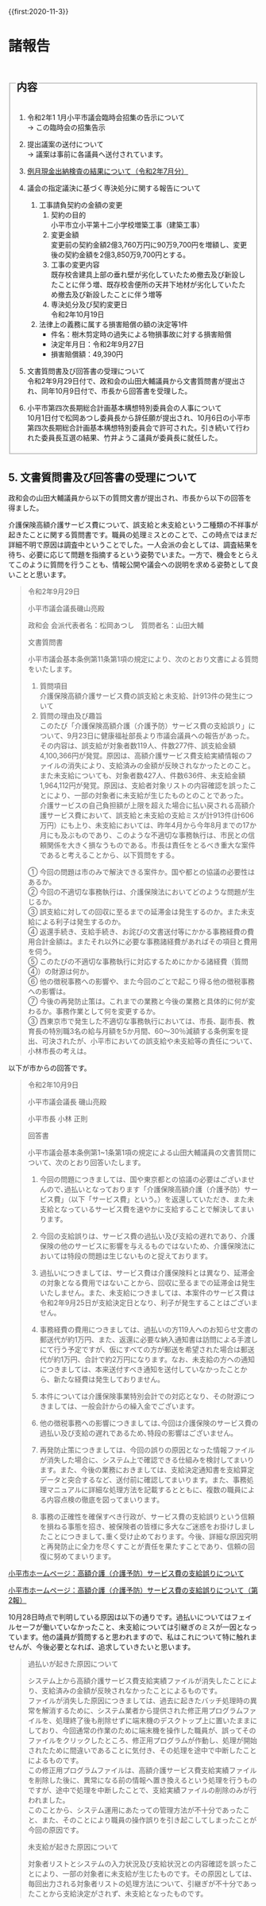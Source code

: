{{first:2020-11-3}}

# 諸報告

<fieldset class="nittei">
  <legend>
    <h2> 内容 </h2>
  </legend>

1. 令和2年1 1月小平市議会臨時会招集の告示について  
→ この臨時会の招集告示

1. 提出議案の送付について  
→ 議案は事前に各議員へ送付されています。

1. [例月現金出納検査の結果について（令和2年7月分）](./reigetu-07.md)

1. 議会の指定議決に基づく専決処分に関する報告について
    1. 工事請負契約の金額の変更
        1. 契約の目的  
            小平市立小平第十二小学校増築工事（建築工事）
        1. 変更金額  
            変更前の契約金額2億3,760万円に90万9,700円を増額し、変更後の契約金額を2億3,850万9,700円とする。
        1. 工事の変更内容  
            既存校舎建具上部の垂れ壁が劣化していたため撤去及び新設したことに伴う増、既存校舎便所の天井下地材が劣化していたため撤去及び新設したことに伴う増等
        1. 専決処分及び契約変更日  
            令和2年10月19日
    1. 法律上の義務に属する損害賠償の額の決定等1件  
        - 件名：樹木剪定時の過失による物損事故に対する損害賠償
        - 決定年月日：令和2年9月27日
        - 損害賠償額：49,390円
1. 文書質問書及び回答書の受理について  
    令和2年9月29日付で、政和会の山田大輔議員から文書質問書が提出され、同年10月9日付で、市長から回答書を受理した。

1. 小平市第四次長期総合計画基本構想特別委員会の人事について  
    10月1日付で松岡あつし委員長から辞任願が提出され、10月6日の小平市第四次長期総合計画基本構想特別委員会で許可された。引き続いて行われた委員長互選の結果、竹井ようこ議員が委員長に就任した。

</fieldset>

## 5. 文書質問書及び回答書の受理について
政和会の山田大輔議員から以下の質問文書が提出され、市長から以下の回答を得ました。

介護保険高額介護サービス費について、誤支給と未支給という二種類の不祥事が起きたことに関する質問書です。職員の処理ミスとのことで、この時点ではまだ詳細不明で原因は調査中ということでした。一人会派の会としては、調査結果を待ち、必要に応じて問題を指摘するという姿勢でいまた。一方で、機会をとらえてこのように質問を行うことも、情報公開や議会への説明を求める姿勢として良いことと思います。

> 令和2年9月29日
>
> 小平市議会議長磯山亮殿
>
> 政和会 会派代表者名：松岡あつし　質問者名：山田大輔
>
> 文書質問書
> 
> 小平市議会基本条例第11条第1項の規定により、次のとおり文書による質問をいたします。
> 1. 質問項目  
>     介護保険高額介護サービス費の誤支給と未支給、計913件の発生について  
> 1. 質問の理由及び趣旨  
>     このたび「介護保険高額介護（介護予防）サービス費の支給誤り」について、9月23日に健康福祉部長より市議会議員への報告があった。その内容は、誤支給が対象者数119人、件数277件、誤支給金額4,100,366円が発覚。原因は、高額介護サービス費支給実績情報のファイルの消失により、支給済みの金額が反映されなかったとのこと。また未支給についても、対象者数427人、件数636件、未支給金額1,964,112円が発覚。原因は、支給者対象リストの内容確認を誤ったことにより、一部の対象者に未支給が生じたものとのことであった。  
> 介護サービスの自己負担額が上限を超えた場合に払い戻される高額介護サービス費において、誤支給と未支給の支給ミスが計913件(計606万円）にも上り、未支給においては、昨年4月から今年8月までの17か月にも及ぶものであり、このような不適切な事務執行は、市民との信頼関係を大きく損なうものである。市長は責任をとるべき重大な案件であると考えることから、以下質問をする。
>
> ① 今回の問題は市のみで解決できる案件か。国や都との協議の必要性はあるか。  
> ② 今回の不適切な事務執行は、介護保険法においてどのような問題が生じるか。  
> ③ 誤支給に対しての回収に至るまでの延滞金は発生するのか。また未支給による利子は発生するのか。  
> ④ 返還手続き、支給手続き、お詫びの文書送付等にかかる事務経費の費用合計金額は。またそれ以外に必要な事務諸経費があればその項目と費用を伺う。  
> ⑤ このたびの不適切な事務執行に対応するためにかかる諸経費（質問④）の財源は何か。  
> ⑥ 他の徴税事務への影響や、また今回のごとで起こり得る他の徴税事務への影響は。  
> ⑦ 今後の再発防止策は。これまでの業務と今後の業務と具体的に何が変わるか。事務作業として何を変更するか。  
> ③ 西東京市で発生した不適切な事務執行においては、市長、副市長、教育長の特別職3名の給与月額を5か月間、60～30％減額する条例案を提出、可決されたが、小平市においての誤支給や未支給等の責任について、小林市長の考えは。

以下が市からの回答です。

> 令和2年10月9日
>
> 小平市議会議長 磯山亮殿
>
> 小平市長 小林 正則
>
> 回答書
>
> 小平市議会基本条例第1~1条第1項の規定による山田大輔議員の文書質問について、次のとおり回答いたします。
>
> 1. 今回の問題につきましては、国や東京都との協議の必要はございませんので､過払いとなっております「介護保険高額介護（介護予防）サービス費」（以下「サービス費」という。）を返還していただき、また未支給となっているサービス費を速やかに支給することで解決してまいります。
>
> 1. 今回の支給誤りは、サービス費の過払い及び支給の遅れであり、介護保険の他のサービスに影響を与えるものではないため、介護保険法においては特段の問題は生じないものと捉えております。
>
> 1. 過払いにつきましては、サービス費は介護保険料とは異なり、延滞金の対象となる費用ではないことから、回収に至るまでの延滞金は発生いたしません。また、未支給につきましては、本案件のサービス費は令和2年9月25日が支給決定日となり、利子が発生することはございません。
> 
> 1. 事務経費の費用につきましては、過払いの方119人へのお知らせ文書の郵送代が約1万円、また、返還に必要な納入通知書は訪問による手渡しにて行う予定ですが、仮にすべての方が郵送を希望された場合は郵送代が約1万円、合計で約2万円になります。なお、未支給の方への通知につきましては、本来送付すべき通知を送付していなかったことから、新たな経費は発生しておりません。
>
> 1. 本件については介護保険事業特別会計での対応となり、その財源につきましては、一般会計からの繰入金でございます。
>
> 1. 他の徴税事務への影響につきましては､今回は介護保険のサービス費の過払い及び支給の遅れであるため､特段の影響はございません。
>
> 1. 再発防止策につきましては、今回の誤りの原因となった情報ファイルが消失した場合に、システム上で確認できる仕組みを検討してまいります。また、今後の業務におきましては、支給決定通知書を支給算定データと突合するなど、送付前に確認してまいります。また、事務処理マニュアルに詳細な処理方法を記載するとともに、複数の職員による内容点検の徹底を図ってまいります。
>
> 1. 事務の正確性を確保すべき行政が、サービス費の支給誤りという信頼を損ねる事態を招き、被保険者の皆様に多大なご迷惑をお掛けしましたことにつきまして､重く受け止めております。今後、詳細な原因究明と再発防止に全力を尽くすことが責任を果たすことであり、信頼の回復に努めてまいります。

[小平市ホームページ：高額介護（介護予防）サービス費の支給誤りについて](https://www.city.kodaira.tokyo.jp/kurashi/085/085117.html) 

[小平市ホームページ：高額介護（介護予防）サービス費の支給誤りについて（第2報）](https://www.city.kodaira.tokyo.jp/kurashi/085/085856.html)

10月28日時点で判明している原因は以下の通りです。過払いについてはフェイルセーフが働いていなかったこと、未支給については引継ぎのミスが一因となっています。他の議員が質問すると思われますので、私はこれについて特に触れませんが、今後必要となれば、追求していきたいと思います。

> 過払いが起きた原因について
>
> システム上から高額介護サービス費支給実績ファイルが消失したことにより、支給済みの金額が反映されなかったことによるものです。  
> ファイルが消失した原因につきましては、過去に起きたバッチ処理時の異常を解消するために、システム業者から提供された修正用プログラムファイルを、処理終了後も削除せずに端末機のデスクトップ上に置いたままにしており、今回通常の作業のために端末機を操作した職員が、誤ってそのファイルをクリックしたところ、修正用プログラムが作動し、処理が開始されたために間違いであることに気付き、その処理を途中で中断したことによるものです。  
> この修正用プログラムファイルは、高額介護サービス費支給実績ファイルを削除した後に、異常になる前の情報へ置き換えるという処理を行うものですが、途中で処理を中断したことで、支給実績ファイルの削除のみが行われました。  
>このことから、システム運用にあたっての管理方法が不十分であったこと、また、そのことにより職員の操作誤りを引き起こしてしまったことが今回の原因です。
>
> 未支給が起きた原因について
>
> 対象者リストとシステムの入力状況及び支給状況との内容確認を誤ったことにより、一部の対象者に未支給が生じたものです。その原因としては、毎回出力される対象者リストの処理方法について、引継ぎが不十分であったことから支給決定がされず、未支給となったものです。


